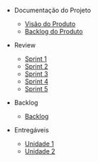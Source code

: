 - Documentação do Projeto

  - [Visão do Produto](./wiki/visaoProduto.md)
  - [Backlog do Produto](./wiki/backlogProduto.md)

- Review

  - [Sprint 1](./wiki/sprint01.md)
  - [Sprint 2](./wiki/sprint02.md)
  - [Sprint 3](./wiki/sprint03.md)
  - [Sprint 4](./wiki/sprint04.md)
  - [Sprint 5](./wiki/sprint05.md)

- Backlog

  - [Backlog](./wiki/backlog.md)

- Entregáveis
  - [Unidade 1](./wiki/unidade1.md)
  - [Unidade 2](./wiki/unidade2.md)
